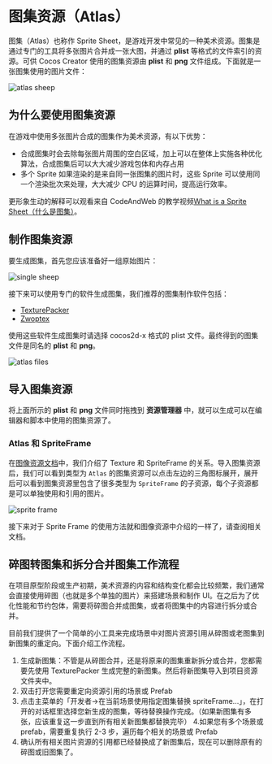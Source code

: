 # 图集资源（Atlas）

图集（Atlas）也称作 Sprite Sheet，是游戏开发中常见的一种美术资源。图集是通过专门的工具将多张图片合并成一张大图，并通过 **plist** 等格式的文件索引的资源。可供 Cocos Creator 使用的图集资源由 **plist** 和 **png** 文件组成。下面就是一张图集使用的图片文件：

![atlas sheep](atlas/sheep_atlas.png)

## 为什么要使用图集资源

在游戏中使用多张图片合成的图集作为美术资源，有以下优势：

- 合成图集时会去除每张图片周围的空白区域，加上可以在整体上实施各种优化算法，合成图集后可以大大减少游戏包体和内存占用
- 多个 Sprite 如果渲染的是来自同一张图集的图片时，这些 Sprite 可以使用同一个渲染批次来处理，大大减少 CPU 的运算时间，提高运行效率。

更形象生动的解释可以观看来自 CodeAndWeb 的教学视频[What is a Sprite Sheet（什么是图集）](https://www.codeandweb.com/what-is-a-sprite-sheet)。

## 制作图集资源

要生成图集，首先您应该准备好一组原始图片：

![single sheep](atlas/single_sheep.png)

接下来可以使用专门的软件生成图集，我们推荐的图集制作软件包括：

- [TexturePacker](https://www.codeandweb.com/texturepacker)
- [Zwoptex](https://zwopple.com/zwoptex/)

使用这些软件生成图集时请选择 cocos2d-x 格式的 plist 文件。最终得到的图集文件是同名的 **plist** 和 **png**。

![atlas files](atlas/atlas_files.png)

## 导入图集资源

将上面所示的 **plist** 和 **png** 文件同时拖拽到 **资源管理器** 中，就可以生成可以在编辑器和脚本中使用的图集资源了。

### Atlas 和 SpriteFrame

在[图像资源文档](sprite.md#texture-spriteframe-)中，我们介绍了 Texture 和 SpriteFrame 的关系。导入图集资源后，我们可以看到类型为 `Atlas` 的图集资源可以点击左边的三角图标展开，展开后可以看到图集资源里包含了很多类型为 `SpriteFrame` 的子资源，每个子资源都是可以单独使用和引用的图片。

![sprite frame](atlas/spriteframes.png)

接下来对于 Sprite Frame 的使用方法就和图像资源中介绍的一样了，请查阅相关文档。

## 碎图转图集和拆分合并图集工作流程

在项目原型阶段或生产初期，美术资源的内容和结构变化都会比较频繁，我们通常会直接使用碎图（也就是多个单独的图片）来搭建场景和制作 UI。在之后为了优化性能和节约包体，需要将碎图合并成图集，或者将图集中的内容进行拆分或合并。

目前我们提供了一个简单的小工具来完成场景中对图片资源引用从碎图或老图集到新图集的重定向。下面介绍工作流程。

1. 生成新图集：不管是从碎图合并，还是将原来的图集重新拆分或合并，您都需要先使用 TexturePacker 生成完整的新图集。然后将新图集导入到项目资源文件夹中。
2. 双击打开您需要重定向资源引用的场景或 Prefab
3. 点击主菜单的「开发者->在当前场景使用指定图集替换 spriteFrame...」，在打开的对话框里选择您新生成的图集，等待替换操作完成。（如果新图集有多张，应该重复这一步直到所有相关新图集都替换完毕）
4.如果您有多个场景或 prefab，需要重复执行 2-3 步，遍历每个相关的场景或 Prefab
5. 确认所有相关图片资源的引用都已经替换成了新图集后，现在可以删除原有的碎图或旧图集了。
